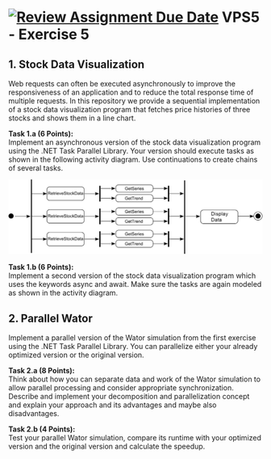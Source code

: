 [![Review Assignment Due Date](https://classroom.github.com/assets/deadline-readme-button-22041afd0340ce965d47ae6ef1cefeee28c7c493a6346c4f15d667ab976d596c.svg)](https://classroom.github.com/a/2s8RPr96)
VPS5 - Exercise 5
=================

## 1. Stock Data Visualization

Web requests can often be executed asynchronously to improve the responsiveness of an application and to reduce the total response time of multiple requests. In this repository we provide a sequential implementation of a stock data visualization program that fetches price histories of three stocks and shows them in a line chart.

**Task 1.a (6 Points):**  
Implement an asynchronous version of the stock data visualization program using the .NET Task Parallel Library. Your version should execute tasks as shown in the following activity diagram.
Use continuations to create chains of several tasks.

![Activity Diagram](images/vps5_e5-1_chart.png)

**Task 1.b (6 Points):**  
Implement a second version of the stock data visualization program which uses the keywords async and await. Make sure the tasks are again modeled as shown in the activity diagram.


## 2. Parallel Wator

Implement a parallel version of the Wator simulation from the first exercise using the .NET Task Parallel Library. You can parallelize either your already optimized version or the original version.

**Task 2.a (8 Points):**  
Think about how you can separate data and work of the Wator simulation to allow parallel processing and consider appropriate synchronization. Describe and implement your decomposition and parallelization concept and explain your approach and its advantages and maybe also disadvantages.

**Task 2.b (4 Points):**  
Test your parallel Wator simulation, compare its runtime with your optimized version and the original version and calculate the speedup.

